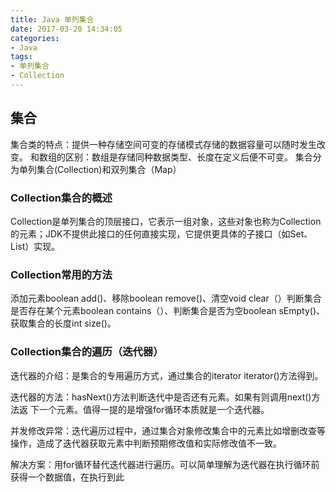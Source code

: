 ```yaml
---
title: Java 单列集合
date: 2017-03-20 14:34:05
categories: 
- Java
tags: 
- 单列集合
- Collection 
---
```

## 集合
集合类的特点：提供一种存储空间可变的存储模式存储的数据容量可以随时发生改变。
和数组的区别：数组是存储同种数据类型、长度在定义后便不可变。
集合分为单列集合(Collection)和双列集合（Map）
<!--more-->
### Collection集合的概述
Collection是单列集合的顶层接口，它表示一组对象，这些对象也称为Collection的元素；JDK不提供此接口的任何直接实现，它提供更具体的子接口（如Set、List）实现。

### Collection常用的方法
添加元素boolean add()、移除boolean remove()、清空void clear（）判断集合是否存在某个元素boolean contains（）、判断集合是否为空boolean sEmpty()、获取集合的长度int size()。

### Collection集合的遍历（迭代器）

迭代器的介绍：是集合的专用遍历方式，通过集合的iterator iterator()方法得到。

迭代器的方法：hasNext()方法判断迭代中是否还有元素。如果有则调用next()方法返 下一个元素。值得一提的是增强for循环本质就是一个迭代器。

并发修改异常：迭代遍历过程中，通过集合对象修改集合中的元素比如增删改查等操作，造成了迭代器获取元素中判断预期修改值和实际修改值不一致。

解决方案：用for循环替代迭代器进行遍历。可以简单理解为迭代器在执行循环前获得一个数据值，在执行到此






